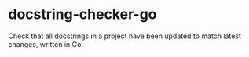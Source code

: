 # docstring-checker-go
Check that all docstrings in a project have been updated to match latest changes, written in Go. 
